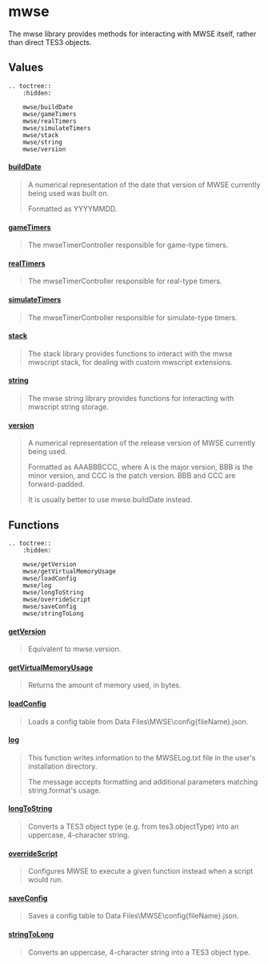 # mwse

The mwse library provides methods for interacting with MWSE itself, rather than direct TES3 objects.

## Values

```eval_rst
.. toctree::
    :hidden:

    mwse/buildDate
    mwse/gameTimers
    mwse/realTimers
    mwse/simulateTimers
    mwse/stack
    mwse/string
    mwse/version
```

#### [buildDate](mwse/buildDate.md)

> A numerical representation of the date that version of MWSE currently being used was built on.
 >
 >Formatted as YYYYMMDD.

#### [gameTimers](mwse/gameTimers.md)

> The mwseTimerController responsible for game-type timers.

#### [realTimers](mwse/realTimers.md)

> The mwseTimerController responsible for real-type timers.

#### [simulateTimers](mwse/simulateTimers.md)

> The mwseTimerController responsible for simulate-type timers.

#### [stack](mwse/stack.md)

> The stack library provides functions to interact with the mwse mwscript stack, for dealing with custom mwscript extensions.

#### [string](mwse/string.md)

> The mwse string library provides functions for interacting with mwscript string storage.

#### [version](mwse/version.md)

> A numerical representation of the release version of MWSE currently being used.
 >
 >Formatted as AAABBBCCC, where A is the major version, BBB is the minor version, and CCC is the patch version. BBB and CCC are forward-padded.
 >
 >It is usually better to use mwse.buildDate instead.

## Functions

```eval_rst
.. toctree::
    :hidden:

    mwse/getVersion
    mwse/getVirtualMemoryUsage
    mwse/loadConfig
    mwse/log
    mwse/longToString
    mwse/overrideScript
    mwse/saveConfig
    mwse/stringToLong
```

#### [getVersion](mwse/getVersion.md)

> Equivalent to mwse.version.

#### [getVirtualMemoryUsage](mwse/getVirtualMemoryUsage.md)

> Returns the amount of memory used, in bytes.

#### [loadConfig](mwse/loadConfig.md)

> Loads a config table from Data Files\MWSE\config\{fileName}.json.

#### [log](mwse/log.md)

> This function writes information to the MWSELog.txt file in the user's installation directory.
 >
 >The message accepts formatting and additional parameters matching string.format's usage.

#### [longToString](mwse/longToString.md)

> Converts a TES3 object type (e.g. from tes3.objectType) into an uppercase, 4-character string.

#### [overrideScript](mwse/overrideScript.md)

> Configures MWSE to execute a given function instead when a script would run.

#### [saveConfig](mwse/saveConfig.md)

> Saves a config table to Data Files\MWSE\config\{fileName}.json.

#### [stringToLong](mwse/stringToLong.md)

> Converts an uppercase, 4-character string into a TES3 object type.
